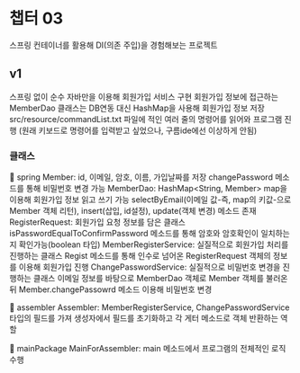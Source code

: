 # 챕터 03
스프링 컨테이너를 활용해 DI(의존 주입)을 경험해보는 프로젝트

## v1
스프링 없이 순수 자바만을 이용해 회원가입 서비스 구현
회원가입 정보에 접근하는 MemberDao 클래스는 DB연동 대신 HashMap을 사용해 회원가입 정보 저장
src/resource/commandList.txt 파일에 적인 여러 줄의 명령어를 읽어와 프로그램 진행
(원래 키보드로 명령어를 입력받고 싶었으나, 구름ide에선 이상하게 안됨)

### 클래스
🎁 spring
Member: id, 이메일, 암호, 이름, 가입날짜를 저장
    changePassword 메소드를 통해 비밀번호 변경 가능
MemberDao: HashMap<String, Member> map을 이용해 회원가입 정보 읽고 쓰기 가능
    selectByEmail(이메일 값-즉, map의 키값-으로 Member 객체 리턴), insert(삽입, id설정), update(객체 변경) 메소드 존재
RegisterRequest: 회원가입 요청 정보를 담은 클래스
    isPasswordEqualToConfirmPassword 메소드를 통해 암호와 암호확인이 일치하는지 확인가능(boolean 타입)
MemberRegisterService: 실질적으로 회원가입 처리를 진행하는 클래스
    Regist 메소드를 통해 인수로 넘어온 RegisterRequest 객체의 정보를 이용해
    회원가입 진행
ChangePasswordService: 실질적으로 비밀번호 변경을 진행하는 클래스
    이메일 정보를 바탕으로 MemberDao 객체로 Member 객체를 불러온 뒤
    Member.changePassowrd 메소드 이용해 비밀번호 변경
    
🎁 assembler
Assembler: MemberRegisterService, ChangePasswordService 타입의 필드를 가져
    생성자에서 필드를 초기화하고 각 게터 메소드로 객체 반환하는 역할
    
🎁 mainPackage
MainForAssembler: main 메소드에서 프로그램의 전체적인 로직 수행

